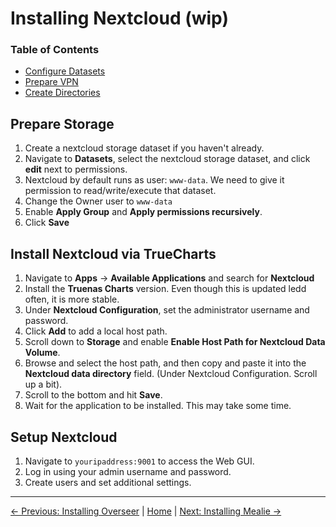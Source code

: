 # Installing Nextcloud (wip)

### Table of Contents
- [Configure Datasets](#configure-datasets)
- [Prepare VPN](#prepare-vpn)
- [Create Directories](#create-directories)

## Prepare Storage
1. Create a nextcloud storage dataset if you haven't already.
2. Navigate to **Datasets**, select the nextcloud storage dataset, and click **edit** next to permissions.
3. Nextcloud by default runs as user: `www-data`. We need to give it permission to read/write/execute that dataset.
4. Change the Owner user to `www-data`
5. Enable **Apply Group** and **Apply permissions recursively**.
6. Click **Save**

## Install Nextcloud via TrueCharts
1. Navigate to **Apps** &rarr; **Available Applications** and search for **Nextcloud**
2. Install the **Truenas Charts** version. Even though this is updated ledd often, it is more stable.
3. Under **Nextcloud Configuration**, set the administrator username and password.
4. Click **Add** to add a local host path.
5. Scroll down to **Storage** and enable **Enable Host Path for Nextcloud Data Volume**.
6. Browse and select the host path, and then copy and paste it into the **Nextcloud data directory** field. (Under Nextcloud Configuration. Scroll up a bit).
7. Scroll to the bottom and hit **Save**.
8. Wait for the application to be installed. This may take some time.

## Setup Nextcloud
1. Navigate to `youripaddress:9001` to access the Web GUI.
2. Log in using your admin username and password.
3. Create users and set additional settings.


---
[&larr; Previous: Installing Overseer](6.%20Installing%20Overseer.md) | [Home](README.md) | [Next: Installing Mealie &rarr;](8.%20Installing%20Mealie.md)
